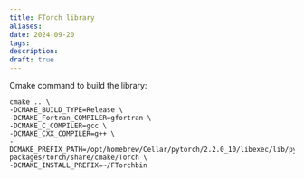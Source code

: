 ```yaml
---
title: FTorch library
aliases: 
date: 2024-09-20
tags: 
description:
draft: true
---
```


Cmake command to build the library: 

```shell
cmake .. \
-DCMAKE_BUILD_TYPE=Release \
-DCMAKE_Fortran_COMPILER=gfortran \
-DCMAKE_C_COMPILER=gcc \
-DCMAKE_CXX_COMPILER=g++ \
-DCMAKE_PREFIX_PATH=/opt/homebrew/Cellar/pytorch/2.2.0_10/libexec/lib/python3.12/site-packages/torch/share/cmake/Torch \
-DCMAKE_INSTALL_PREFIX=~/FTorchbin
```



